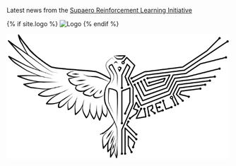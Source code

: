 Latest news from the [Supaero Reinforcement Learning Initiative](https://sureli.isae-supaero.fr)

{% if site.logo %}
<img src="{{site.logo | relative_url}}" alt="Logo" width="400px" />
{% endif %}

![SuReLI-logo](assets/LogoSureli-black.png)
